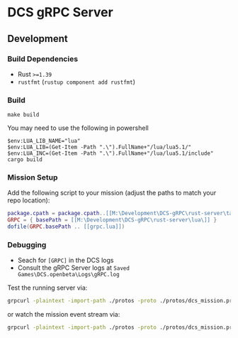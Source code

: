 # DCS gRPC Server

## Development

### Build Dependencies

- Rust `>=1.39`
- `rustfmt` (`rustup component add rustfmt`)

### Build

```
make build
```

You may need to use the following in powershell

```
$env:LUA_LIB_NAME="lua"
$env:LUA_LIB=(Get-Item -Path ".\").FullName+"/lua/lua5.1/"
$env:LUA_INC=(Get-Item -Path ".\").FullName+"/lua/lua5.1/include"
cargo build
```

### Mission Setup

Add the following script to your mission (adjust the paths to match your repo location):

```lua
package.cpath = package.cpath..[[M:\Development\DCS-gRPC\rust-server\target\debug\?.dll;]]
GRPC = { basePath = [[M:\Development\DCS-gRPC\rust-server\lua\]] }
dofile(GRPC.basePath .. [[grpc.lua]])
```

### Debugging

- Seach for `[GRPC]` in the DCS logs
- Consult the gRPC Server logs at `Saved Games\DCS.openbeta\Logs\gRPC.log`

Test the running server via:

```bash
grpcurl -plaintext -import-path ./protos -proto ./protos/dcs_mission.proto -d "{\"text\": \"Works!\", \"display_time\": 10, \"clear_view\": false}" 127.0.0.1:50051 dcs.Mission/OutText
```

or watch the mission event stream via:

```bash
grpcurl -plaintext -import-path ./protos -proto ./protos/dcs_mission.proto -d "{}" 127.0.0.1:50051 dcs.Mission/StreamEvents
```
